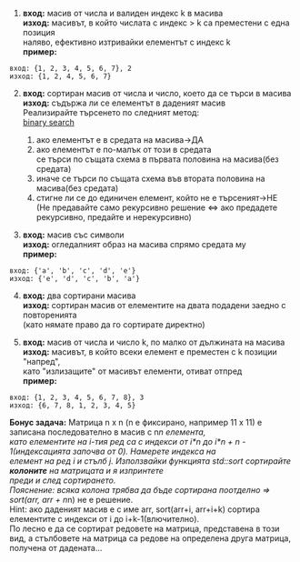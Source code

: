 1. **вход:** масив от числа и валиден индекс k в масива  
   **изход:** масивът, в който числата с индекс > k са преместени с една позиция  
 наляво, ефективно изтривайки елементът с индекс k  
 **пример:**  
```
вход: {1, 2, 3, 4, 5, 6, 7}, 2
изход: {1, 2, 4, 5, 6, 7}
```

2. **вход:** сортиран масив от числа и число, което да се търси в масива  
   **изход:** съдържа ли се елементът в даденият масив  
   Реализирайте търсенето по следният метод:  
   [binary search](http://en.wikipedia.org/wiki/Binary_search_algorithm)
   1. ако елементът е в средата на масива->ДА
   2. ако елементът е по-малък от този в средата  
    се търси по същата схема в първата половина на масива(без средата)
   3. иначе се търси по същата схема във втората половина на масива(без средата)  
   4. стигне ли се до единичен елемент, който не е търсеният->НЕ  
   (Не предавайте само рекурсивно решение <=> ако предадете рекурсивно, предайте и нерекурсивно)
   
3. **вход:** масив със символи  
   **изход:** огледалният образ на масива спрямо средата му  
   **пример:** 
```
вход: {'a', 'b', 'c', 'd', 'e'} 
изход: {'e', 'd', 'c', 'b', 'a'}
```

4. **вход:** два сортирани масива  
   **изход:** сортиран масив от елементите на двата подадени заедно с повторенията  
              (като нямате право да го сортирате директно)

5. **вход:** масив от числа и число k, по малко от дължината на масива  
   **изход:** масивът, в който всеки елемент е преместен с k позиции "напред",   
   като "излизащите" от масивът елементи, отиват отпред  
   **пример:**
```
вход: {1, 2, 3, 4, 5, 6, 7, 8}, 3
изход: {6, 7, 8, 1, 2, 3, 4, 5}
```

**Бонус задача:** Матрица n x n (n е фиксирано, например 11 x 11) е записана последователно в масив с n*n елемента,  
като елементите на i-тия ред са с индекси от i\*n до i\*n + n - 1(индексацията започва от 0). Намерете индекса на  
елемент на ред i и стълб j. Използвайки функцията std::sort сортирайте **колоните** на матрицата и я изпринтете  
преди и след сортирането.  
Пояснение: всяка колона трябва да бъде сортирана поотделно => sort(arr, arr + n*n) не е решение.  
Hint: ако даденият масив е с име arr, sort(arr+i, arr+i+k) сортира елементите с индекси от i до i+k-1(влючително).  
По лесно е да се сортират редовете на матрица, представена в този вид, а стълбовете на матрица са редове на определена
друга матрица, получена от дадената...
